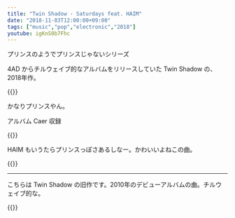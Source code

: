 ```yaml
---
title: "Twin Shadow - Saturdays feat. HAIM"
date: "2018-11-03T12:00:00+09:00"
tags: ["music","pop","electronic","2018"]
youtube: igKnS0b7Fhc
---
```


プリンスのようでプリンスじゃないシリーズ

4AD からチルウェイブ的なアルバムをリリースしていた Twin Shadow の、2018年作。

{{<youtube src="igKnS0b7Fhc" title="Twin Shadow - Saturdays (feat. HAIM)">}}

かなりプリンスやん。

アルバム Caer 収録

{{<amazon asin="B07BF2483H" title="Twin Shadow - Caer">}}

HAIM もいうたらプリンスっぽさあるしなー。かわいいよねこの曲。

{{<youtube src="sEwM6ERq0gc" title="HAIM - Forever">}}

---

こちらは Twin Shadow の旧作です。2010年のデビューアルバムの曲。チルウェイブ的な。

{{<youtube src="6lJfMqii86g" title="Twin Shadow - When We're Dancing">}}

